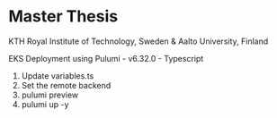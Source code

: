 # Master Thesis
KTH Royal Institute of Technology, Sweden & Aalto University, Finland

EKS Deployment using Pulumi - v6.32.0 - Typescript 

1. Update variables.ts
2. Set the remote backend
3. pulumi preview 
4. pulumi up -y
